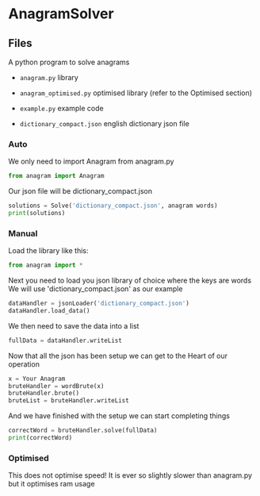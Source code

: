 # AnagramSolver

## Files

A python program to solve anagrams

- `anagram.py` library

- `anagram_optimised.py` optimised library (refer to the Optimised section)

- `example.py` example code

- `dictionary_compact.json` english dictionary json file

### Auto

We only need to import Anagram from anagram.py
```python
from anagram import Anagram
```

Our json file will be dictionary_compact.json
```python
solutions = Solve('dictionary_compact.json', anagram words)
print(solutions)
```

### Manual

Load the library like this:
```python
from anagram import *
```

Next you need to load you json library of choice where the keys are words
We will use 'dictionary_compact.json' as our example
```python
dataHandler = jsonLoader('dictionary_compact.json')
dataHandler.load_data()
```

We then need to save the data into a list
```python
fullData = dataHandler.writeList
```

Now that all the json has been setup we can get to the
Heart of our operation
```python
x = Your Anagram
bruteHandler = wordBrute(x)
bruteHandler.brute()
bruteList = bruteHandler.writeList
```

And we have finished with the setup we can start completing things
```python
correctWord = bruteHandler.solve(fullData)
print(correctWord)
```

### Optimised

This does not optimise speed!
It is ever so slightly slower than anagram.py but it optimises ram usage
